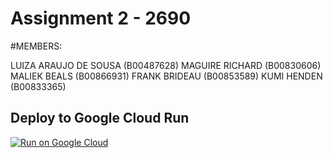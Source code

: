 # Assignment 2 - 2690

#MEMBERS:

LUIZA ARAUJO DE SOUSA (B00487628)
MAGUIRE RICHARD (B00830606)
MALIEK BEALS (B00866931)
FRANK BRIDEAU (B00853589)
KUMI HENDEN (B00833365)

## Deploy to Google Cloud Run
[![Run on Google Cloud](https://deploy.cloud.run/button.svg)](https://deploy.cloud.run)